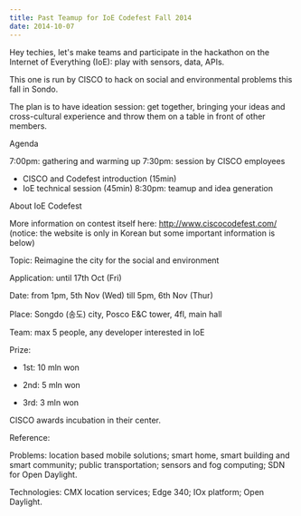 ```yaml
---
title: Past Teamup for IoE Codefest Fall 2014
date: 2014-10-07
---
```

Hey techies, let's make teams and participate in the hackathon on the Internet of Everything (IoE): play with sensors, data, APIs.

This one is run by CISCO to hack on social and environmental problems this fall in Sondo.

The plan is to have ideation session: get together, bringing your ideas and cross-cultural experience and throw them on a table in front of other members.

Agenda

7:00pm: gathering and warming up
7:30pm: session by CISCO employees
- CISCO and Codefest introduction (15min)
- IoE technical session (45min)
8:30pm: teamup and idea generation

About IoE Codefest

More information on contest itself here: http://www.ciscocodefest.com/ (notice: the website is only in Korean but some important information is below)

Topic: Reimagine the city for the social and environment

Application: until 17th Oct (Fri)

Date: from 1pm, 5th Nov (Wed) till 5pm, 6th Nov (Thur)

Place: Songdo (송도) city, Posco E&C tower, 4fl, main hall

Team: max 5 people, any developer interested in IoE

Prize: 

+ 1st: 10 mln won 

+ 2nd: 5 mln won

+ 3rd: 3 mln won

CISCO awards incubation in their center.

Reference:

Problems: location based mobile solutions; smart home, smart building and smart community; public transportation; sensors and fog computing; SDN for Open Daylight.

Technologies: CMX location services; Edge 340; IOx platform; Open Daylight.
